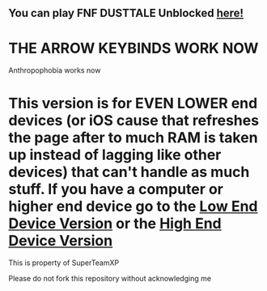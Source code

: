 ## You can play FNF DUSTTALE Unblocked [here!](https://superteamxp.github.io/FNF-DUSTTALE-Web-Potato-Device/)
 # THE ARROW KEYBINDS WORK NOW
 Anthropophobia works now
 # This version is for EVEN LOWER end devices (or iOS cause that refreshes the page after to much RAM is taken up instead of lagging like other devices) that can't handle as much stuff. If you have a computer or higher end device go to the [Low End Device Version](https://github.com/SuperTeamXP/FNF-DUSTTALE-Web-Low-End-Device) or the [High End Device Version](https://github.com/SuperTeamXP/FNF-DUSTTALE-Web-High-End-Device)

This is property of SuperTeamXP

Please do not fork this repository without acknowledging me
